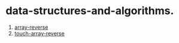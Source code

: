 # data-structures-and-algorithms.
1.  [array-reverse](/array-reverse/array-reverse.md)
2.  [touch-array-reverse](/array-insert-shift/array-insert-shift.md)